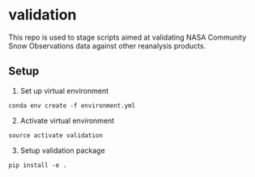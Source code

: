# validation

This repo is used to stage scripts aimed at validating NASA Community Snow Observations data against other reanalysis products.

## Setup

1. Set up virtual environment
  ```
  conda env create -f environment.yml
  ```

2. Activate virtual environment
  ```
  source activate validation
  ```

3. Setup validation package
  ```
  pip install -e .
  ```
